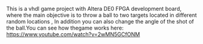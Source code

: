This is a vhdl game project with  Altera DE0 FPGA development board, where the main objective  is to throw a ball to two targets located in different random locations , In addition you can also change the angle of the shot of the ball.You can see how thegame works here: https://www.youtube.com/watch?v=2wMN5GCfONM
